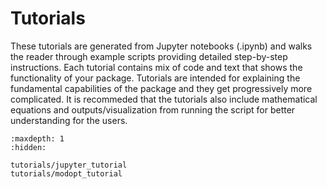# Tutorials

These tutorials are generated from Jupyter notebooks (.ipynb) and
walks the reader through example scripts providing detailed
step-by-step instructions.
Each tutorial contains mix of code and text that shows the
functionality of your package.
Tutorials are intended for explaining the fundamental capabilities of the package
and they get progressively more complicated.
It is recommeded that the tutorials also include mathematical equations and outputs/visualization 
from running the script for better understanding for the users.

<!-- ```{include} /tutorials_toc.md -->
<!-- ``` -->

```{toctree}
:maxdepth: 1
:hidden:

tutorials/jupyter_tutorial
tutorials/modopt_tutorial
```